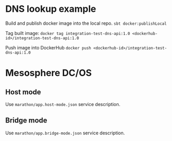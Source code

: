 DNS lookup example
==================

Build and publish docker image into the local repo.
`sbt docker:publishLocal`

Tag built image:
`docker tag integration-test-dns-api:1.0 <dockerhub-id>/integration-test-dns-api:1.0`

Push image into DockerHub 
`docker push <dockerhub-id>/integration-test-dns-api:1.0`

Mesosphere DC/OS
================

Host mode
---------
Use `marathon/app.host-mode.json` service description.

Bridge mode
-----------

Use `marathon/app.bridge-mode.json` service description.

